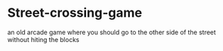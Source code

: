 # Street-crossing-game
an old arcade game where you should go to the other side of the street without hiting the blocks
